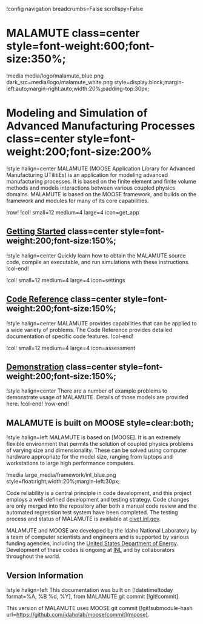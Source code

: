 !config navigation breadcrumbs=False scrollspy=False

# MALAMUTE class=center style=font-weight:600;font-size:350%;

!media media/logo/malamute_blue.png dark_src=media/logo/malamute_white.png
       style=display:block;margin-left:auto;margin-right:auto;width:20%;padding-top:30px;

# Modeling and Simulation of Advanced Manufacturing Processes class=center style=font-weight:200;font-size:200%

!style halign=center
MALAMUTE (MOOSE Application Library for Advanced Manufacturing UTilitiEs) is an
application for modeling advanced manufacturing processes. It is based on the
finite element and finite volume methods and models interactions between various
coupled physics domains. MALAMUTE is based on the MOOSE framework, and builds on
the framework and modules for many of its core capabilities.

!row!
!col! small=12 medium=4 large=4 icon=get_app
## [Getting Started](getting_started/installation.md) class=center style=font-weight:200;font-size:150%;

!style halign=center
Quickly learn how to obtain the MALAMUTE source code, compile an executable, and
run simulations with these instructions.
!col-end!

!col! small=12 medium=4 large=4 icon=settings

## [Code Reference](syntax/index.md) class=center style=font-weight:200;font-size:150%;

!style halign=center
MALAMUTE provides capabilities that can be applied to a wide variety of problems.
The Code Reference provides detailed documentation of specific code features.
!col-end!

!col! small=12 medium=4 large=4 icon=assessment
## [Demonstration](demonstration/Placeholder.md) class=center style=font-weight:200;font-size:150%;

!style halign=center
There are a number of example problems to demonstrate usage of MALAMUTE. Details
of those models are provided here.
!col-end!
!row-end!

## MALAMUTE is built on MOOSE style=clear:both;

!style halign=left
MALAMUTE is based on [MOOSE]. It is an extremely flexible environment that permits
the solution of coupled physics problems of varying size and dimensionality. These
can be solved using computer hardware appropriate for the model size, ranging from
laptops and workstations to large high performance computers.

!media large_media/framework/inl_blue.png style=float:right;width:20%;margin-left:30px;

Code reliability is a central principle in code development, and this project
employs a well-defined development and testing strategy.  Code changes are only
merged into the repository after both a manual code review and the automated
regression test system have been completed.  The testing process and status of
MALAMUTE is available at [civet.inl.gov](https://civet.inl.gov/repo/936/).

MALAMUTE and MOOSE are developed by the Idaho National Laboratory by a team of
computer scientists and engineers and is supported by various funding agencies,
including the [United States Department of Energy](http://energy.gov).  Development
of these codes is ongoing at [INL](https://www.inl.gov) and by collaborators
throughout the world.

## Version Information

!style halign=left
This documentation was built on [!datetime!today format=%A, %B %d, %Y], from MALAMUTE git commit [!git!commit].

This version of MALAMUTE uses MOOSE git commit [!git!submodule-hash url=https://github.com/idaholab/moose/commit](moose).
